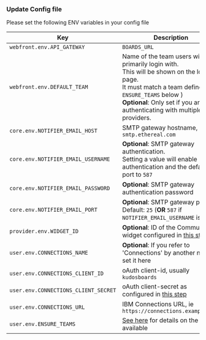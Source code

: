 ### Update Config file

Please set the following ENV variables in your config file

| Key                                  | Description                                                                                                                                                                                                                         |
| ------------------------------------ | ----------------------------------------------------------------------------------------------------------------------------------------------------------------------------------------------------------------------------------- |
| `webfront.env.API_GATEWAY`           | `BOARDS_URL`                                                                                                                                                                                                                        |
| `webfront.env.DEFAULT_TEAM`          | Name of the team users will primarily login with.</br>This will be shown on the login page.</br>It must match a team defined in `ENSURE_TEAMS` below )<br>**Optional**: Only set if you are authenticating with multiple providers. |
| `core.env.NOTIFIER_EMAIL_HOST`       | SMTP gateway hostname, ie `smtp.ethereal.com`                                                                                                                                                                                            |
| `core.env.NOTIFIER_EMAIL_USERNAME`   | **Optional**: SMTP gateway authentication.<br/>Setting a value will enable authentication and the default port to `587`                                                                                                                 |
| `core.env.NOTIFIER_EMAIL_PASSWORD`   | **Optional**: SMTP gateway authentication password                                                                                                                                                                                  |
| `core.env.NOTIFIER_EMAIL_PORT`       | **Optional**: SMTP gateway port. <br/>Default: `25` (**OR** `587` if `NOTIFIER_EMAIL_USERNAME` is set)                                                                                |
| `provider.env.WIDGET_ID`             | **Optional**: ID of the Community widget configured in [this step](/boards/connections/widgets-on-prem/#community-widget)                                                                                                           |
| `user.env.CONNECTIONS_NAME`          | **Optional**: If you refer to 'Connections' by another name, set it here                                                                                                                                                            |
| `user.env.CONNECTIONS_CLIENT_ID`     | oAuth client-id, usually `kudosboards`                                                                                                                                                                                              |
| `user.env.CONNECTIONS_CLIENT_SECRET` | oAuth client-secret as configured in [this step](/boards/connections/auth-on-prem/)                                                                                                                                                 |
| `user.env.CONNECTIONS_URL`           | IBM Connections URL, ie `https://connections.example.com`                                                                                                                                                                           |
| `user.env.ENSURE_TEAMS`              | [See here](/boards/env/teams/) for details on the values available                                                                                                                                                                  |
